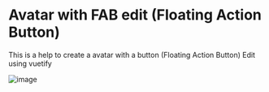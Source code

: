 # Avatar with FAB edit (Floating Action Button)
This is a help to create a avatar with a button (Floating Action Button) Edit using vuetify

![image](https://user-images.githubusercontent.com/37404158/52384852-5570d700-2a66-11e9-8fb8-06b88ccdd7bf.png)

